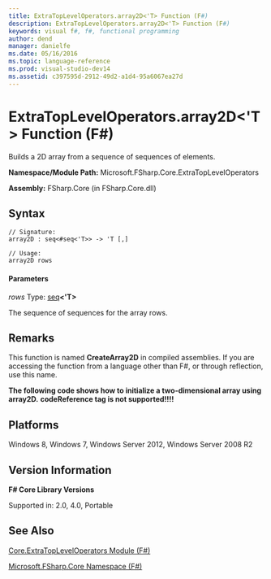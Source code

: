 ```yaml
---
title: ExtraTopLevelOperators.array2D<'T> Function (F#)
description: ExtraTopLevelOperators.array2D<'T> Function (F#)
keywords: visual f#, f#, functional programming
author: dend
manager: danielfe
ms.date: 05/16/2016
ms.topic: language-reference
ms.prod: visual-studio-dev14
ms.assetid: c397595d-2912-49d2-a1d4-95a6067ea27d 
---
```


# ExtraTopLevelOperators.array2D<'T> Function (F#)

Builds a 2D array from a sequence of sequences of elements.

**Namespace/Module Path:** Microsoft.FSharp.Core.ExtraTopLevelOperators

**Assembly:** FSharp.Core (in FSharp.Core.dll)


## Syntax

```
// Signature:
array2D : seq<#seq<'T>> -> 'T [,]

// Usage:
array2D rows
```

#### Parameters
*rows*
Type: [seq](http://msdn.microsoft.com/en-us/library/2f0c87c6-8a0d-4d33-92a6-10d1d037ce75)**&lt;'T&gt;**


The sequence of sequences for the array rows.




## Remarks
This function is named **CreateArray2D** in compiled assemblies. If you are accessing the function from a language other than F#, or through reflection, use this name.

**The following code shows how to initialize a two-dimensional array using array2D.**
<b>codeReference tag is not supported!!!!</b>
## Platforms
Windows 8, Windows 7, Windows Server 2012, Windows Server 2008 R2


## Version Information
**F# Core Library Versions**

Supported in: 2.0, 4.0, Portable




## See Also
[Core.ExtraTopLevelOperators Module &#40;F&#35;&#41;](Core.ExtraTopLevelOperators-Module-%5BFSharp%5D.md)

[Microsoft.FSharp.Core Namespace &#40;F&#35;&#41;](Microsoft.FSharp.Core-Namespace-%5BFSharp%5D.md)

